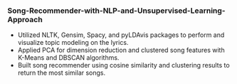 ### Song-Recommender-with-NLP-and-Unsupervised-Learning-Approach
* Utilized NLTK, Gensim, Spacy, and pyLDAvis packages to perform and visualize topic modeling on the lyrics.
* Applied PCA for dimension reduction and clustered song features with K-Means and DBSCAN algorithms.
* Built song recommender using cosine similarity and clustering results to return the most similar songs.

